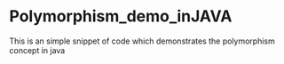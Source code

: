 # Polymorphism_demo_inJAVA
This is an simple snippet of code which demonstrates the polymorphism concept in java 
